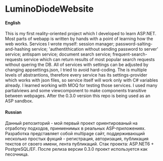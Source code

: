 # LuminoDiodeWebsite
#### English
This is my first reality-oriented project which I developed to learn ASP.NET. Most parts of webapp is written by hands with a point of learning how the web works. Services I wrote myself: session manager; password-salting-and-hashing service; 'authentithication without sending password to server' service; antispam service; document search service; frequent-search-requests service which can return results of most popular search requests without quering the DB. All of services with settings can be adjusted by changing appsettings.json, I tried to avoid hard-coding. The is multiple levels of abstrantions, therefore every service has its settings-provider which works with json files, so service itself will work only with C# variables already. I learned working with MOQ for testing those services. I used many partialviews and some viewcomponent to make components transitive between webpages. After the 0.3.0 version this repo is being used as an ASP sandbox.
#### Russian
Данный репозиторий - мой первый проект ориентированый на отработку подходов, принменимых в реальных ASP-приложениях. Разработка представляет собой multipage сайт, поддерживающий несколько простых фукций - регистрация, авторизация, публикация текстов от своего имени, лента публикаций. Стак проекта: ASP.NET6 + PostgreSQL/EF. После релиза версии 0.3.0 проект используется как песочница.
